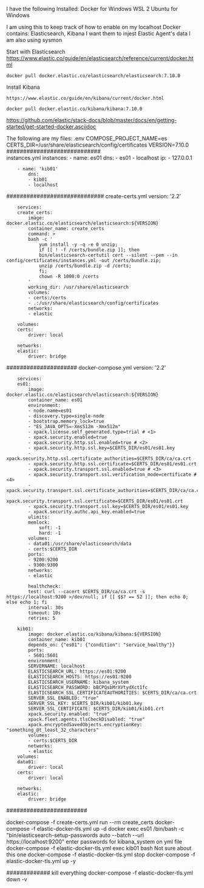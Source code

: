 I have the following Installed:
    Docker for Windows
    WSL 2
    Ubuntu for Windows

I am using this to keep track of how to enable on my localhost Docker contains: Elasticsearch, Kibana
    I want them to injest Elastic Agent's data
    I am also using sysmon

Start with Elasticsearch
    https://www.elastic.co/guide/en/elasticsearch/reference/current/docker.html

    docker pull docker.elastic.co/elasticsearch/elasticsearch:7.10.0

Install Kibana

    https://www.elastic.co/guide/en/kibana/current/docker.html

    docker pull docker.elastic.co/kibana/kibana:7.10.0

https://github.com/elastic/stack-docs/blob/master/docs/en/getting-started/get-started-docker.asciidoc

The following are my files: 
    .env 
        COMPOSE_PROJECT_NAME=es 
        CERTS_DIR=/usr/share/elasticsearch/config/certificates 
        VERSION=7.10.0
############################    
    instances.yml
        instances:
        - name: es01
            dns:
            - es01 
            - localhost
            ip:
            - 127.0.0.1

        - name: 'kib01'
            dns: 
            - kib01
            - localhost
#############################
    create-certs.yml
        version: '2.2'

        services:
        create_certs:
            image: docker.elastic.co/elasticsearch/elasticsearch:${VERSION}
            container_name: create_certs
            command: >
            bash -c '
                yum install -y -q -e 0 unzip;
                if [[ ! -f /certs/bundle.zip ]]; then
                bin/elasticsearch-certutil cert --silent --pem --in config/certificates/instances.yml -out /certs/bundle.zip;
                unzip /certs/bundle.zip -d /certs; 
                fi;
                chown -R 1000:0 /certs
            '
            working_dir: /usr/share/elasticsearch
            volumes: 
            - certs:/certs
            - .:/usr/share/elasticsearch/config/certificates
            networks:
            - elastic        

        volumes: 
        certs:
            driver: local

        networks:
        elastic:
            driver: bridge
#####################
    docker-compose.yml
        version: '2.2'

        services:
        es01:
            image: docker.elastic.co/elasticsearch/elasticsearch:${VERSION}
            container_name: es01
            environment:
            - node.name=es01
            - discovery.type=single-node
            - bootstrap.memory_lock=true
            - "ES_JAVA_OPTS=-Xms512m -Xmx512m"      
            - xpack.license.self_generated.type=trial # <1>
            - xpack.security.enabled=true      
            - xpack.security.http.ssl.enabled=true # <2>
            - xpack.security.http.ssl.key=$CERTS_DIR/es01/es01.key
            - xpack.security.http.ssl.certificate_authorities=$CERTS_DIR/ca/ca.crt
            - xpack.security.http.ssl.certificate=$CERTS_DIR/es01/es01.crt
            - xpack.security.transport.ssl.enabled=true # <3>
            - xpack.security.transport.ssl.verification_mode=certificate # <4>
            - xpack.security.transport.ssl.certificate_authorities=$CERTS_DIR/ca/ca.crt
            - xpack.security.transport.ssl.certificate=$CERTS_DIR/es01/es01.crt
            - xpack.security.transport.ssl.key=$CERTS_DIR/es01/es01.key
            - xpack.security.authc.api_key.enabled=true
            ulimits:
            memlock:
                soft: -1
                hard: -1
            volumes: 
            - data01:/usr/share/elasticsearch/data
            - certs:$CERTS_DIR
            ports:
            - 9200:9200
            - 9300:9300
            networks:
            - elastic
            
            healthcheck:
            test: curl --cacert $CERTS_DIR/ca/ca.crt -s https://localhost:9200 >/dev/null; if [[ $$? == 52 ]]; then echo 0; else echo 1; fi
            interval: 30s
            timeout: 10s
            retries: 5

        kib01:
            image: docker.elastic.co/kibana/kibana:${VERSION}
            container_name: kib01
            depends_on: {"es01": {"condition": "service_healthy"}}
            ports:
            - 5601:5601    
            environment:
            SERVERNAME: localhost
            ELASTICSEARCH_URL: https://es01:9200
            ELASTICSEARCH_HOSTS: https://es01:9200
            ELASTICSEARCH_USERNAME: kibana_system
            ELASTICSEARCH_PASSWORD: bBCPQsbMrXVtydXct1fc
            ELASTICSEARCH_SSL_CERTIFICATEAUTHORITIES: $CERTS_DIR/ca/ca.crt
            SERVER_SSL_ENABLED: "true"
            SERVER_SSL_KEY: $CERTS_DIR/kib01/kib01.key
            SERVER_SSL_CERTIFICATE: $CERTS_DIR/kib01/kib01.crt
            xpack.security.enabled: "true"
            xpack.fleet.agents.tlsCheckDisabled: "true"
            xpack.encryptedSavedObjects.encryptionKey: "something_@t_least_32_characters"
            volumes: 
            - certs:$CERTS_DIR
            networks:
            - elastic    
        volumes:
        data01:
            driver: local
        certs:
            driver: local

        networks: 
        elastic:
            driver: bridge  



########################

docker-compose -f create-certs.yml run --rm create_certs
docker-compose -f elastic-docker-tls.yml up -d
docker exec es01 /bin/bash -c "bin/elasticsearch-setup-passwords auto --batch --url https://localhost:9200"
    enter passwords for kibana_system on yml file
        docker-compose -f elastic-docker-tls.yml exec kib01 bash
            Not sure about this one
docker-compose -f elastic-docker-tls.yml stop
docker-compose -f elastic-docker-tls.yml up -y


############# kill everything 
docker-compose -f elastic-docker-tls.yml down -v
